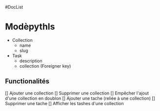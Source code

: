 #DocList

# Modèpythls
- Collection
    - name
    - slug
- Task 
    - description
    - collection (Foreigner key)


## Functionalités
[]  Ajouter une collection
[]  Supprimer une collection
[]  Empêcher l'ajout d'une collection en doublon
[]  Ajouter une tache (reliée à une collection)
[]  Supprimer une tache
[]  Afficher les tashes d'une collection
